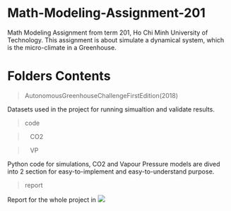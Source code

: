 # Math-Modeling-Assignment-201
 Math Modeling Assignment from term 201, Ho Chi Minh University of Technology. This assignment is about simulate a dynamical system, which is the micro-climate in a Greenhouse.

# Folders Contents
 >AutonomousGreenhouseChallengeFirstEdition(2018)
 
 Datasets used in the project for running simualtion and validate results.
 
 >code
 
 > &nbsp;&nbsp; CO2
 
 > &nbsp;&nbsp; VP
 
 Python code for simulations, CO2 and Vapour Pressure models are dived into 2 section for easy-to-implement and easy-to-understand purpose.

>report 

Report for the whole project in <img src="https://latex.codecogs.com/gif.latex?\LaTex" /> 
